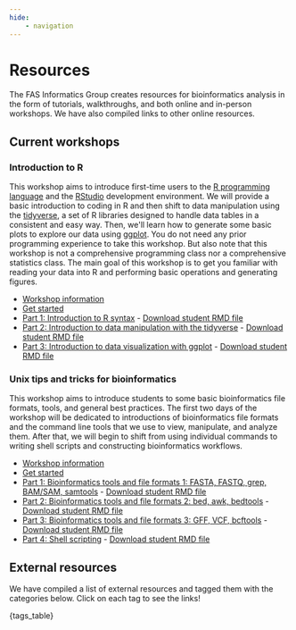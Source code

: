 ```yaml
---
hide:
    - navigation
---
```


<style>
    .md-sidebar--secondary {{
        order: 0;
    }}
</style>

# Resources

The FAS Informatics Group creates resources for bioinformatics analysis in the form of tutorials, walkthroughs, and both online and in-person workshops. We have also compiled links to other online resources.

## Current workshops

### Introduction to R

This workshop aims to introduce first-time users to the [R programming language](https://www.r-project.org/) and the [RStudio](https://posit.co/download/rstudio-desktop/) development environment. We will provide a basic introduction to coding in R and then shift to data manipulation using the [tidyverse](https://www.tidyverse.org/), a set of R libraries designed to handle data tables in a consistent and easy way. Then, we'll learn how to generate some basic plots to explore our data using [ggplot](https://ggplot2.tidyverse.org/). You do not need any prior programming experience to take this workshop. But also note that this workshop is not a comprehensive programming class nor a comprehensive statistics class. The main goal of this workshop is to get you familiar with reading your data into R and performing basic operations and generating figures.

- [Workshop information](Workshops/R/index.html)
- [Get started](Workshops/R/start.html)
- [Part 1: Introduction to R syntax](Workshops/R/R-workshop-2023-Part1.md) - [Download student RMD file](Workshops/R/R-workshop-2023-Part1-student.Rmd)
- [Part 2: Introduction to data manipulation with the tidyverse](Workshops/R/R-workshop-2023-Part2.md) - [Download student RMD file](Workshops/R/R-workshop-2023-Part2-student.Rmd)
- [Part 3: Introduction to data visualization with ggplot](Workshops/R/R-workshop-2023-Part3.md) - [Download student RMD file](Workshops/R/R-workshop-2023-Part3-student.Rmd)

### Unix tips and tricks for bioinformatics

This workshop aims to introduce students to some basic bioinformatics file formats, tools, and general best practices. The first two days of the workshop will be dedicated to introductions of bioinformatics file formats and the command line tools that we use to view, manipulate, and analyze them. After that, we will begin to shift from using individual commands to writing shell scripts and constructing bioinformatics workflows.

- [Workshop information](Workshops/Unix/index.html)
- [Get started](Workshops/Unix/start.html)
- [Part 1: Bioinformatics tools and file formats 1: FASTA, FASTQ, grep, BAM/SAM, samtools](Workshops/Unix/Biotips-workshop-2023-Day1.md) - [Download student RMD file](Workshops/Unix/Biotips-workshop-2023-Day1-student.Rmd)
- [Part 2: Bioinformatics tools and file formats 2: bed, awk, bedtools](Workshops/Unix/Biotips-workshop-2023-Day2.md) - [Download student RMD file](Workshops/Unix/Biotips-workshop-2023-Day2-student.Rmd)
- [Part 3: Bioinformatics tools and file formats 3: GFF, VCF, bcftools](Workshops/Unix/Biotips-workshop-2023-Day3.md) - [Download student RMD file](Workshops/Unix/Biotips-workshop-2023-Day3-student.Rmd)
- [Part 4: Shell scripting](Workshops/Unix/Biotips-workshop-2023-Day4.md) - [Download student RMD file](Workshops/Unix/Biotips-workshop-2023-Day4-student.Rmd)

## External resources

We have compiled a list of external resources and tagged them with the categories below. Click on each tag to see the links!

{tags_table}